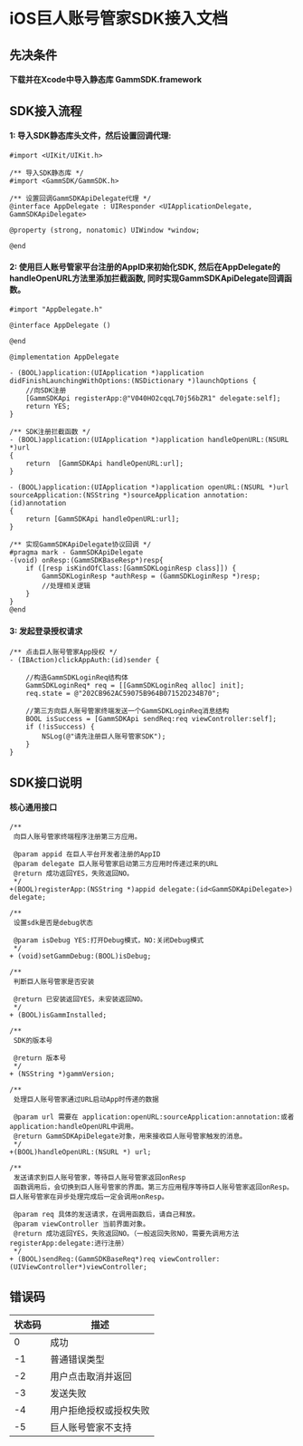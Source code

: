 # iOS巨人账号管家SDK接入文档

## 先决条件

#### 下载并在Xcode中导入静态库 **GammSDK.framework**


## SDK接入流程

#### 1: 导入SDK静态库头文件，然后设置回调代理:

```obj-c
#import <UIKit/UIKit.h>

/** 导入SDK静态库 */
#import <GammSDK/GammSDK.h>

/** 设置回调GammSDKApiDelegate代理 */
@interface AppDelegate : UIResponder <UIApplicationDelegate, GammSDKApiDelegate>

@property (strong, nonatomic) UIWindow *window;

@end
```

#### 2: 使用巨人账号管家平台注册的AppID来初始化SDK, 然后在AppDelegate的handleOpenURL方法里添加拦截函数, 同时实现GammSDKApiDelegate回调函数。

```obj-c
#import "AppDelegate.h"

@interface AppDelegate ()

@end

@implementation AppDelegate

- (BOOL)application:(UIApplication *)application didFinishLaunchingWithOptions:(NSDictionary *)launchOptions {
    //向SDK注册
    [GammSDKApi registerApp:@"V040HO2cqqL70j56bZR1" delegate:self];
    return YES;
}

/** SDK注册拦截函数 */
- (BOOL)application:(UIApplication *)application handleOpenURL:(NSURL *)url
{
    return  [GammSDKApi handleOpenURL:url];
}

- (BOOL)application:(UIApplication *)application openURL:(NSURL *)url sourceApplication:(NSString *)sourceApplication annotation:(id)annotation
{
    return [GammSDKApi handleOpenURL:url];
}

/** 实现GammSDKApiDelegate协议回调 */
#pragma mark - GammSDKApiDelegate
-(void) onResp:(GammSDKBaseResp*)resp{
    if ([resp isKindOfClass:[GammSDKLoginResp class]]) {
        GammSDKLoginResp *authResp = (GammSDKLoginResp *)resp;
        //处理相关逻辑
    }
}
@end
```

#### 3: 发起登录授权请求

```obj-c
/** 点击巨人账号管家App授权 */
- (IBAction)clickAppAuth:(id)sender {
    
    //构造GammSDKLoginReq结构体
    GammSDKLoginReq* req = [[GammSDKLoginReq alloc] init];
    req.state = @"202CB962AC59075B964B07152D234B70";
    
    //第三方向巨人账号管家终端发送一个GammSDKLoginReq消息结构
    BOOL isSuccess = [GammSDKApi sendReq:req viewController:self];
    if (!isSuccess) {
        NSLog(@"请先注册巨人账号管家SDK");
    }
}

```

## SDK接口说明

#### 核心通用接口

```obj-c
/**
 向巨人账号管家终端程序注册第三方应用。
 
 @param appid 在巨人平台开发者注册的AppID
 @param delegate 巨人账号管家启动第三方应用时传递过来的URL
 @return 成功返回YES，失败返回NO。
 */
+(BOOL)registerApp:(NSString *)appid delegate:(id<GammSDKApiDelegate>) delegate;

/**
 设置sdk是否是debug状态
 
 @param isDebug YES:打开Debug模式，NO:关闭Debug模式
 */
+ (void)setGammDebug:(BOOL)isDebug;

/**
 判断巨人账号管家是否安装
 
 @return 已安装返回YES，未安装返回NO。
 */
+ (BOOL)isGammInstalled;

/**
 SDK的版本号
 
 @return 版本号
 */
+ (NSString *)gammVersion;

/**
 处理巨人账号管家通过URL启动App时传递的数据
 
 @param url 需要在 application:openURL:sourceApplication:annotation:或者application:handleOpenURL中调用。
 @return GammSDKApiDelegate对象，用来接收巨人账号管家触发的消息。
 */
+(BOOL)handleOpenURL:(NSURL *) url;

/**
 发送请求到巨人账号管家，等待巨人账号管家返回onResp
 函数调用后，会切换到巨人账号管家的界面。第三方应用程序等待巨人账号管家返回onResp。巨人账号管家在异步处理完成后一定会调用onResp。
 
 @param req 具体的发送请求，在调用函数后，请自己释放。
 @param viewController 当前界面对象。
 @return 成功返回YES，失败返回NO。（一般返回失败NO，需要先调用方法registerApp:delegate:进行注册）
 */
+ (BOOL)sendReq:(GammSDKBaseReq*)req viewController:(UIViewController*)viewController;
```

## 错误码

状态码         | 描述           |
--------------------|------------------|
0      | 成功   | 
-1     | 普通错误类型  |
-2     | 用户点击取消并返回      |
-3     | 发送失败      |
-4     | 用户拒绝授权或授权失败      |
-5     | 巨人账号管家不支持      |




